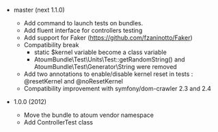 * master (next 1.1.0)

  * Add command to launch tests on bundles.
  * Add fluent interface for controllers testing
  * Add support for Faker (https://github.com/fzaninotto/Faker)
  * Compatibility break
      * static $kernel variable become a class variable
      * AtoumBundle\Test\Units\Test::getRandomString() and AtoumBundle\Test\Generator\String were removed
  * Add two annotations to enable/disable kernel reset in tests : @resetKernel and @noResetKernel
  * Compatibility improvement with symfony/dom-crawler 2.3 and 2.4

* 1.0.0 (2012)

  * Move the bundle to atoum vendor namespace
  * Add ControllerTest class
